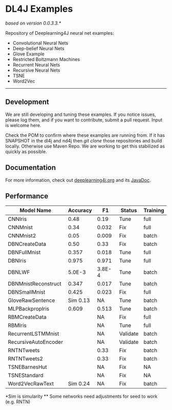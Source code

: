 DL4J Examples 
=========================
*based on version 0.0.3.3.\**

Repository of Deeplearning4J neural net examples:

- Convolutional Neural Nets
- Deep-belief Neural Nets
- Glove Example
- Restricted Boltzmann Machines
- Recurrent Neural Nets
- Recursive Neural Nets
- TSNE
- Word2Vec

---
## Development
We are still developing and tuning these examples. If you notice issues, please log them, and if you want to contribute, submit a pull request. Input is welcome here.

Check the POM to confirm where these examples are running from. If it has SNAPSHOT in the dl4j and nd4j then *git clone* those repositories and build locally. Otherwise use Maven Repo. We are working to get this stabilized as quickly as possible.

## Documentation
For more information, check out [deeplearning4j.org](http://deeplearning4j.org/) and its [JavaDoc](http://deeplearning4j.org/doc/).

## Performance

| **Model Name**      | **Accuracy** | **F1** | **Status**   | **Training**  |
|---------------------|--------------|--------|--------------|---------------|
| CNNIris             | 0.48         | 0.19   | Tune         | full          | - only predicts 0
| CNNMnist            | 0.34         | 0.032  | Fix          | full          | - only predicts 0 & NaN weight
| CNNMnist2           | 0.05         | 0.009  | Fix          | batch         | - only predicts 0
| DBNCreateData       | 0.50         | 0.33   | Fix          | batch         | - predicts NAN
| DBNFullMnist        | 0.357        | 0.018  | Tune         | full          | 
| DBNIris             | 0.975        | 0.971  | Tune         | full          | 
| DBNLWF              | 5.0E-3       | 3.8E-4 | Tune         | batch         | 
| DBNMnistReconstruct | 0.347        | 0.017  | Tune         | batch         | 
| DBNSmallMnist       | 0.425        | 0.023  | Fix          | full          | 
| GloveRawSentence    | Sim 0.13     | NA     | Tune         | batch         |
| MLPBackpropIris     | 0.609        | 0.513  | Tune         | batch         | 
| RBMCreateData	      |              | NA     | Fix          | full          |
| RBMIris             |              | NA     | Tune         | full          |
| RecurrentLSTMMnist  |              | NA     | Validate     | batch         |
| RecursiveAutoEncoder|              | NA     | Validate     | batch         |
| RNTNTweets          |              | 0.33   | Fix          | batch         | 
| RNTNTweets2         |              | 0.33   | Fix          | batch         | 
| TSNEBarnesHut       |              | NA     | Fix          | NA            |
| TSNEStandard        |              | NA     | Fix          | NA            |
| Word2VecRawText     | Sim 0.24     | NA     | Fix          | batch         |
    

*Sim is simularity
** Some networks need adjustments for seed to work (e.g. RNTN)

